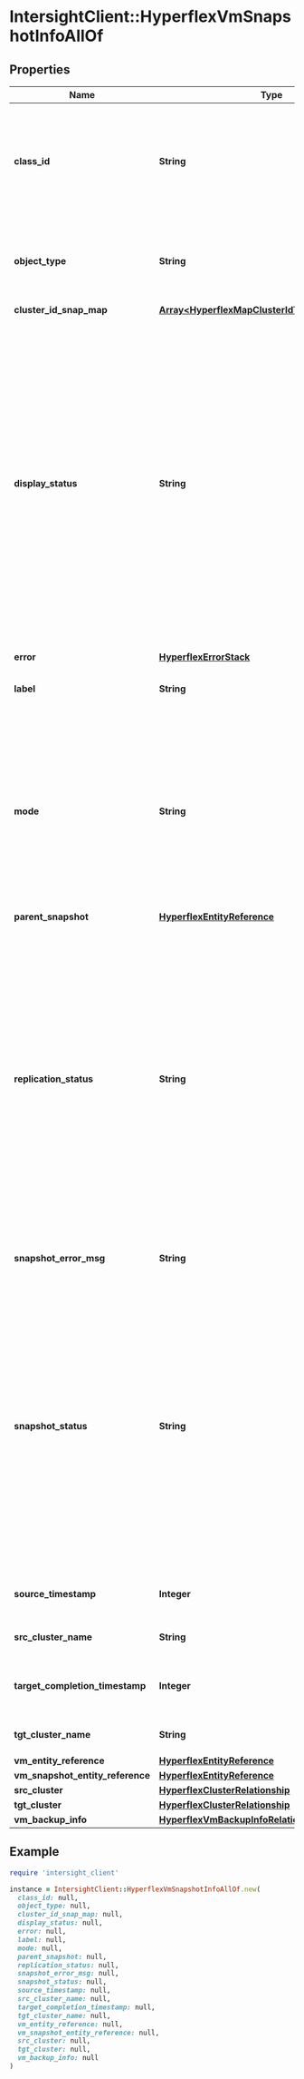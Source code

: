 # IntersightClient::HyperflexVmSnapshotInfoAllOf

## Properties

| Name | Type | Description | Notes |
| ---- | ---- | ----------- | ----- |
| **class_id** | **String** | The fully-qualified name of the instantiated, concrete type. This property is used as a discriminator to identify the type of the payload when marshaling and unmarshaling data. | [default to &#39;hyperflex.VmSnapshotInfo&#39;] |
| **object_type** | **String** | The fully-qualified name of the instantiated, concrete type. The value should be the same as the &#39;ClassId&#39; property. | [default to &#39;hyperflex.VmSnapshotInfo&#39;] |
| **cluster_id_snap_map** | [**Array&lt;HyperflexMapClusterIdToStSnapshotPoint&gt;**](HyperflexMapClusterIdToStSnapshotPoint.md) |  | [optional] |
| **display_status** | **String** | Combined status code from replication and snapshot status to display in the Intersight UI. * &#x60;NONE&#x60; - Snapshot replication state is none. * &#x60;SUCCESS&#x60; - Snapshot completed successfully. * &#x60;FAILED&#x60; - Snapshot failed replication status code. * &#x60;PAUSED&#x60; - Snapshot replication paused status code. * &#x60;IN_USE&#x60; - Snapshot replica in use status code. * &#x60;STARTING&#x60; - Snapshot replication starting. * &#x60;REPLICATING&#x60; - Snapshot replication in progress. | [optional][readonly][default to &#39;NONE&#39;] |
| **error** | [**HyperflexErrorStack**](HyperflexErrorStack.md) |  | [optional] |
| **label** | **String** | The name of the Virtual Machine and the time stamp of the snapshot. | [optional] |
| **mode** | **String** | Quiesce Mode for snapshot taken on Hyperflex cluster. * &#x60;NONE&#x60; - The snapshot quiesce mode is none. * &#x60;CRASH&#x60; - The snapshot quiesce mode is crash. * &#x60;VMTOOLS&#x60; - The snapshot quiesce mode is VMTOOLS. * &#x60;APP_CONSISTENT&#x60; - The snapshot quiesce mode is app consistent. | [optional][readonly][default to &#39;NONE&#39;] |
| **parent_snapshot** | [**HyperflexEntityReference**](HyperflexEntityReference.md) |  | [optional] |
| **replication_status** | **String** | Replication status of the least successful target cluster. * &#x60;NONE&#x60; - Snapshot replication state is none. * &#x60;SUCCESS&#x60; - Snapshot completed successfully. * &#x60;FAILED&#x60; - Snapshot failed replication status code. * &#x60;PAUSED&#x60; - Snapshot replication paused status code. * &#x60;IN_USE&#x60; - Snapshot replica in use status code. * &#x60;STARTING&#x60; - Snapshot replication starting. * &#x60;REPLICATING&#x60; - Snapshot replication in progress. | [optional][readonly][default to &#39;NONE&#39;] |
| **snapshot_error_msg** | **String** | Error message from snapshot creation or replcation if any exist. | [optional][readonly] |
| **snapshot_status** | **String** | Snapshot status of the source cluster. * &#x60;SUCCESS&#x60; - This snapshot status code is success. * &#x60;FAILED&#x60; - This snapshot status code is failed. * &#x60;IN_PROGRESS&#x60; - This snapshot status code is in progress. * &#x60;DELETING&#x60; - This snapshot status code is deleting. * &#x60;DELETED&#x60; - This snapshot status code is deleted. * &#x60;NONE&#x60; - This snapshot status code is none. * &#x60;INIT&#x60; - This snapshot status code is initializing. | [optional][readonly][default to &#39;SUCCESS&#39;] |
| **source_timestamp** | **Integer** | Timestamp the snapshot was created on the source cluster. | [optional][readonly] |
| **src_cluster_name** | **String** | Name of the cluster this snapshot resides on. | [optional][readonly] |
| **target_completion_timestamp** | **Integer** | Timestamp the snapshot was finished replicating on the target cluster. | [optional][readonly] |
| **tgt_cluster_name** | **String** | Name of the cluster this snapshot is replicated to. | [optional][readonly] |
| **vm_entity_reference** | [**HyperflexEntityReference**](HyperflexEntityReference.md) |  | [optional] |
| **vm_snapshot_entity_reference** | [**HyperflexEntityReference**](HyperflexEntityReference.md) |  | [optional] |
| **src_cluster** | [**HyperflexClusterRelationship**](HyperflexClusterRelationship.md) |  | [optional] |
| **tgt_cluster** | [**HyperflexClusterRelationship**](HyperflexClusterRelationship.md) |  | [optional] |
| **vm_backup_info** | [**HyperflexVmBackupInfoRelationship**](HyperflexVmBackupInfoRelationship.md) |  | [optional] |

## Example

```ruby
require 'intersight_client'

instance = IntersightClient::HyperflexVmSnapshotInfoAllOf.new(
  class_id: null,
  object_type: null,
  cluster_id_snap_map: null,
  display_status: null,
  error: null,
  label: null,
  mode: null,
  parent_snapshot: null,
  replication_status: null,
  snapshot_error_msg: null,
  snapshot_status: null,
  source_timestamp: null,
  src_cluster_name: null,
  target_completion_timestamp: null,
  tgt_cluster_name: null,
  vm_entity_reference: null,
  vm_snapshot_entity_reference: null,
  src_cluster: null,
  tgt_cluster: null,
  vm_backup_info: null
)
```

